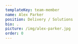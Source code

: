 ```yaml
---
templateKey: team-member
name: Alex Parker
position: Delivery / Solutions
bio: .
picture: /img/alex-parker.jpg
order: 0
---
```

